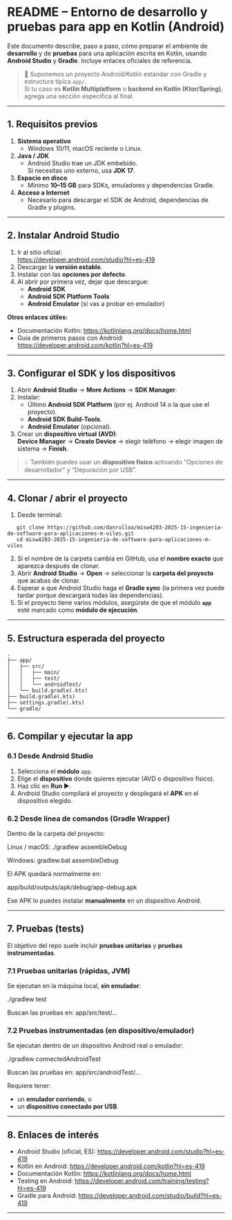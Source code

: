 # README – Entorno de desarrollo y pruebas para app en **Kotlin** (Android)

Este documento describe, paso a paso, cómo preparar el ambiente de **desarrollo** y de **pruebas** para una aplicación escrita en Kotlin, usando **Android Studio** y **Gradle**. Incluye enlaces oficiales de referencia.

> 📝 Suponemos un proyecto Android/Kotlin estándar con Gradle y estructura típica `app/`.  
> Si tu caso es **Kotlin Multiplatform** o **backend en Kotlin (Ktor/Spring)**, agrega una sección específica al final.

---

## 1. Requisitos previos

1. **Sistema operativo**
   - Windows 10/11, macOS reciente o Linux.
2. **Java / JDK**
   - Android Studio trae un JDK embebido.  
     Si necesitas uno externo, usa **JDK 17**.
3. **Espacio en disco**
   - Mínimo **10–15 GB** para SDKs, emuladores y dependencias Gradle.
4. **Acceso a Internet**
   - Necesario para descargar el SDK de Android, dependencias de Gradle y plugins.

---

## 2. Instalar Android Studio

1. Ir al sitio oficial:  
   https://developer.android.com/studio?hl=es-419
2. Descargar la **versión estable**.
3. Instalar con las **opciones por defecto**.
4. Al abrir por primera vez, dejar que descargue:
   - **Android SDK**
   - **Android SDK Platform Tools**
   - **Android Emulator** (si vas a probar en emulador)

**Otros enlaces útiles:**

- Documentación Kotlin: https://kotlinlang.org/docs/home.html  
- Guía de primeros pasos con Android: https://developer.android.com/kotlin?hl=es-419

---

## 3. Configurar el SDK y los dispositivos

1. Abrir **Android Studio** → **More Actions** → **SDK Manager**.
2. Instalar:
   - Último **Android SDK Platform** (por ej. Android 14 o la que use el proyecto).
   - **Android SDK Build-Tools**.
   - **Android Emulator** (opcional).
3. Crear un **dispositivo virtual (AVD)**:  
   **Device Manager** → **Create Device** → elegir teléfono → elegir imagen de sistema → **Finish**.

> 💡 También puedes usar un **dispositivo físico** activando “Opciones de desarrollador” y “Depuración por USB”.

---

## 4. Clonar / abrir el proyecto

1. Desde terminal:
```
   git clone https://github.com/danrulloa/misw4203-2025-15-ingenieria-de-software-para-aplicaciones-m-viles.git
   cd misw4203-2025-15-ingenieria-de-software-para-aplicaciones-m-viles
```
2. Si el nombre de la carpeta cambia en GitHub, usa el **nombre exacto** que aparezca después de clonar.
3. Abrir **Android Studio** → **Open** → seleccionar la **carpeta del proyecto** que acabas de clonar.
4. Esperar a que Android Studio haga el **Gradle sync** (la primera vez puede tardar porque descargará todas las dependencias).
5. Si el proyecto tiene varios módulos, asegúrate de que el módulo **`app`** esté marcado como **módulo de ejecución**.

---

## 5. Estructura esperada del proyecto
```
.
├── app/
│   ├── src/
│   │   ├── main/           
│   │   ├── test/           
│   │   └── androidTest/   
│   └── build.gradle(.kts)
├── build.gradle(.kts)
├── settings.gradle(.kts)
└── gradle/               
```

---

## 6. Compilar y ejecutar la app

### 6.1 Desde Android Studio

1. Selecciona el **módulo** `app`.
2. Elige el **dispositivo** donde quieres ejecutar (AVD o dispositivo físico).
3. Haz clic en **Run ▶**.
4. Android Studio compilará el proyecto y desplegará el **APK** en el dispositivo elegido.

### 6.2 Desde línea de comandos (Gradle Wrapper)

Dentro de la carpeta del proyecto:

Linux / macOS:
./gradlew assembleDebug

Windows:
gradlew.bat assembleDebug

El APK quedará normalmente en:

app/build/outputs/apk/debug/app-debug.apk

Ese APK lo puedes instalar **manualmente** en un dispositivo Android.

---

## 7. Pruebas (tests)

El objetivo del repo suele incluir **pruebas unitarias** y **pruebas instrumentadas**.

### 7.1 Pruebas unitarias (rápidas, JVM)

Se ejecutan en la máquina local, **sin emulador**:

./gradlew test

Buscan las pruebas en:
app/src/test/...

### 7.2 Pruebas instrumentadas (en dispositivo/emulador)

Se ejecutan dentro de un dispositivo Android real o emulador:

./gradlew connectedAndroidTest

Buscan las pruebas en:
app/src/androidTest/...

Requiere tener:
- un **emulador corriendo**, o
- un **dispositivo conectado por USB**.

---

## 8. Enlaces de interés

- Android Studio (oficial, ES): https://developer.android.com/studio?hl=es-419
- Kotlin en Android: https://developer.android.com/kotlin?hl=es-419
- Documentación Kotlin: https://kotlinlang.org/docs/home.html
- Testing en Android: https://developer.android.com/training/testing?hl=es-419
- Gradle para Android: https://developer.android.com/studio/build?hl=es-419

---




